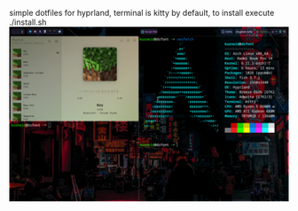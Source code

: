 simple dotfiles for hyprland, terminal is kitty by default, to install execute ./install.sh
![Example](image.png)